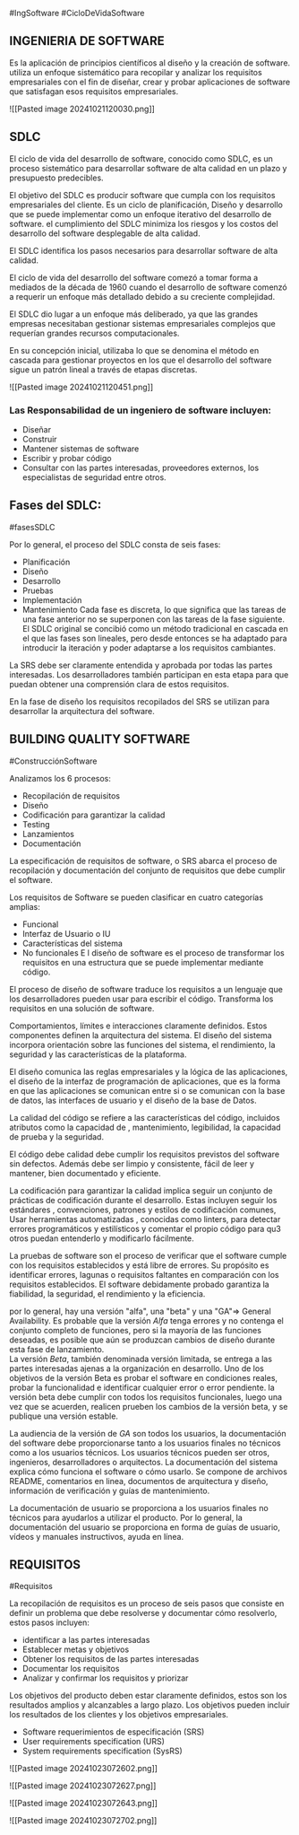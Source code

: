  #IngSoftware  #CicloDeVidaSoftware

## INGENIERIA DE SOFTWARE

Es la aplicación de principios científicos  al diseño y la creación de software.
utiliza un enfoque sistemático para recopilar y analizar los requisitos empresariales con el fin de diseñar, crear y probar aplicaciones de software que satisfagan esos requisitos empresariales.

![[Pasted image 20241021120030.png]]

## SDLC
El ciclo de vida del desarrollo de software, conocido como SDLC, es un proceso sistemático para desarrollar software de alta calidad en un plazo y presupuesto predecibles. 

El objetivo del SDLC es producir software que cumpla con los requisitos empresariales del cliente.
Es un ciclo de planificación, Diseño y desarrollo que se puede implementar como un enfoque iterativo del desarrollo de software. el cumplimiento del SDLC minimiza los riesgos y los costos del desarrollo del software desplegable de alta calidad.

El SDLC identifica los pasos  necesarios para desarrollar software de alta calidad.

El ciclo de vida del desarrollo del software comezó a tomar forma a mediados de la década de 1960 cuando el desarrollo de software comenzó a requerir un enfoque más detallado debido a su creciente complejidad.

El SDLC dio lugar a un enfoque más deliberado, ya que las grandes empresas necesitaban gestionar sistemas empresariales complejos que requerían grandes recursos computacionales.

En su concepción inicial, utilizaba lo que se denomina el método en cascada para gestionar proyectos en los que el desarrollo del software sigue un patrón lineal a través  de etapas discretas.

![[Pasted image 20241021120451.png]]


### Las Responsabilidad de un ingeniero de software incluyen:

- Diseñar
- Construir 
- Mantener sistemas de software
- Escribir y probar código
- Consultar con las partes interesadas, proveedores externos, los especialistas de seguridad entre otros.


## Fases del SDLC:

#fasesSDLC

Por lo general, el proceso del  SDLC consta de seis fases:

- Planificación
- Diseño
- Desarrollo
- Pruebas 
- Implementación
- Mantenimiento
Cada fase es discreta, lo que significa que las tareas  de una fase anterior no se superponen con  las tareas de la fase siguiente.
El SDLC original se concibió como un método tradicional en cascada en el que las fases son lineales, pero desde entonces se ha adaptado para introducir la iteración y poder adaptarse a los requisitos cambiantes.


La SRS debe ser claramente entendida y aprobada por todas las partes interesadas.
Los desarrolladores también participan en esta etapa para que puedan obtener una comprensión clara de estos requisitos.

En la fase de diseño los requisitos recopilados del SRS se utilizan para desarrollar la arquitectura del software.

## BUILDING QUALITY SOFTWARE
#ConstrucciónSoftware

Analizamos los 6 procesos:

- Recopilación de requisitos
- Diseño
- Codificación para garantizar la calidad
- Testing
- Lanzamientos
- Documentación

La especificación de requisitos de software, o SRS abarca el proceso de recopilación y documentación del conjunto de requisitos que debe cumplir el software.


Los requisitos de Software se pueden clasificar en cuatro categorías amplias:

- Funcional
- Interfaz de Usuario o IU
- Características del sistema
- No funcionales
E l diseño  de software es el proceso de transformar los requisitos en una estructura que se puede implementar mediante código.


El proceso de diseño de software traduce  los requisitos a un lenguaje que los desarrolladores pueden usar para escribir el código. Transforma los requisitos en una solución de software.

Comportamientos, límites e interacciones claramente definidos. Estos componentes definen la arquitectura del sistema. El diseño del sistema incorpora orientación sobre las funciones del sistema, el rendimiento, la seguridad y las características de la plataforma. 

El diseño comunica las reglas empresariales y la lógica de las aplicaciones, el diseño de la interfaz de programación de aplicaciones, que es la forma en que las aplicaciones se comunican entre si o se comunican con la base de datos, las interfaces de usuario y el diseño de la base de Datos.


La calidad del código se refiere a las características del código, incluidos atributos como la capacidad de , mantenimiento, legibilidad, la capacidad de prueba y la seguridad.

El código debe calidad debe cumplir los requisitos previstos del software sin defectos. 
Además debe ser limpio y consistente, fácil de leer y mantener,  bien documentado   y eficiente.

La codificación para garantizar la calidad implica seguir un conjunto de prácticas de codificación durante el desarrollo. Estas incluyen seguir los estándares , convenciones, patrones y estilos de codificación comunes, Usar herramientas automatizadas , conocidas como linters, para detectar errores programáticos y estilísticos y comentar el propio código para qu3 otros puedan entenderlo y modificarlo fácilmente. 

La pruebas de software son el proceso de verificar que el software cumple con los requisitos establecidos y está libre de errores.
Su propósito es identificar errores, lagunas o requisitos faltantes en comparación con los requisitos establecidos. El software debidamente probado garantiza la fiabilidad, la seguridad, el rendimiento y la eficiencia.

por lo general, hay una versión "alfa", una "beta" y una "GA"=> General Availability. Es probable que la versión *Alfa* tenga errores y no contenga el conjunto completo de funciones, pero si la mayoría de las funciones deseadas, es posible que aún se produzcan cambios de diseño durante esta fase de lanzamiento.  
La versión *Beta*, también denominada versión limitada, se entrega a las partes interesadas ajenas a la organización en desarrollo. Uno de los objetivos de la versión Beta es probar el software en condiciones reales, probar la funcionalidad e identificar cualquier error o error pendiente. la versión beta debe cumplir con todos los requisitos funcionales, luego una vez que se acuerden, realicen prueben los cambios de la versión beta, y se publique una versión estable.

La audiencia de la versión de *GA*  son todos los usuarios, la documentación del software debe proporcionarse tanto a los usuarios finales no técnicos como a los usuarios técnicos. Los usuarios técnicos pueden ser otros, ingenieros, desarrolladores o arquitectos. La documentación del sistema explica cómo funciona el software o cómo usarlo. Se compone de archivos README, comentarios en linea, documentos de arquitectura y diseño, información de verificación y guías de mantenimiento. 

La documentación de usuario se proporciona a los usuarios finales no técnicos para ayudarlos a utilizar el producto. Por lo general,  la documentación del usuario se proporciona en forma de guías de usuario, vídeos y manuales instructivos, ayuda en línea.




## REQUISITOS

#Requisitos
  
La recopilación de requisitos es un proceso de seis pasos que consiste en definir un problema que debe resolverse y documentar cómo resolverlo, estos pasos incluyen: 
- identificar a las partes interesadas
- Establecer metas y objetivos
- Obtener los requisitos de las partes interesadas
- Documentar los requisitos
- Analizar y confirmar los requisitos y priorizar 

Los objetivos del producto deben estar claramente definidos, estos son los resultados amplios y alcanzables a largo plazo. Los objetivos pueden incluir los resultados de los clientes y los objetivos empresariales.

- Software requerimientos de especificación (SRS)
- User requirements specification (URS)
- System requirements specification (SysRS)



![[Pasted image 20241023072602.png]]



![[Pasted image 20241023072627.png]]


![[Pasted image 20241023072643.png]]

![[Pasted image 20241023072702.png]]



